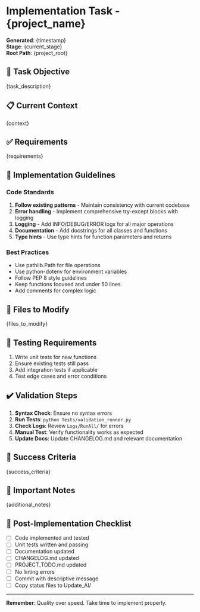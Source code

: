 # Implementation Task - {project_name}

**Generated**: {timestamp}  
**Stage**: {current_stage}  
**Root Path**: {project_root}

## 🎯 Task Objective
{task_description}

## 📋 Current Context
{context}

## ✅ Requirements
{requirements}

## 📝 Implementation Guidelines

### Code Standards
1. **Follow existing patterns** - Maintain consistency with current codebase
2. **Error handling** - Implement comprehensive try-except blocks with logging
3. **Logging** - Add INFO/DEBUG/ERROR logs for all major operations
4. **Documentation** - Add docstrings for all classes and functions
5. **Type hints** - Use type hints for function parameters and returns

### Best Practices
- Use pathlib.Path for file operations
- Use python-dotenv for environment variables
- Follow PEP 8 style guidelines
- Keep functions focused and under 50 lines
- Add comments for complex logic

## 📁 Files to Modify
{files_to_modify}

## 🧪 Testing Requirements
1. Write unit tests for new functions
2. Ensure existing tests still pass
3. Add integration tests if applicable
4. Test edge cases and error conditions

## ✔️ Validation Steps
1. **Syntax Check**: Ensure no syntax errors
2. **Run Tests**: `python Tests/validation_runner.py`
3. **Check Logs**: Review `Logs/RunAll/` for errors
4. **Manual Test**: Verify functionality works as expected
5. **Update Docs**: Update CHANGELOG.md and relevant documentation

## 🎯 Success Criteria
{success_criteria}

## 📌 Important Notes
{additional_notes}

## 🔄 Post-Implementation Checklist
- [ ] Code implemented and tested
- [ ] Unit tests written and passing
- [ ] Documentation updated
- [ ] CHANGELOG.md updated
- [ ] PROJECT_TODO.md updated
- [ ] No linting errors
- [ ] Commit with descriptive message
- [ ] Copy status files to Update_AI/

---
**Remember**: Quality over speed. Take time to implement properly.
